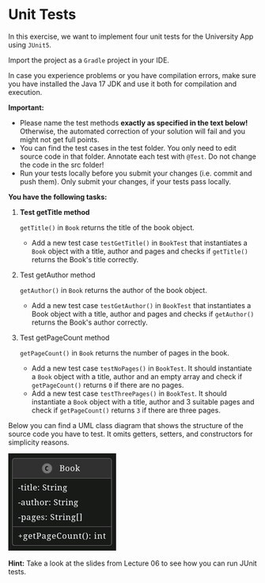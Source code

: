 # Unit Tests

In this exercise, we want to implement four unit tests for the University App using `JUnit5`.

Import the project as a `Gradle` project in your IDE.

In case you experience problems or you have compilation errors, make sure you have installed the Java 17 JDK and use it both for compilation and execution.

**Important:**

- Please name the test methods **exactly as specified in the text below!** Otherwise, the automated correction of your solution will fail and you might not get full points.
- You can find the test cases in the test folder. You only need to edit source code in that folder. Annotate each test with `@Test`. Do not change the code in the src folder!
- Run your tests locally before you submit your changes (i.e. commit and push them). Only submit your changes, if your tests pass locally.

**You have the following tasks:**

1. **Test getTitle method**

    `getTitle()` in `Book` returns the title of the book object.

    - Add a new test case `testGetTitle()` in `BookTest` that instantiates a `Book` object with a title, author and pages and checks if `getTitle()` returns the Book's title correctly.

2. Test getAuthor method

    `getAuthor()` in `Book` returns the author of the book object.

    - Add a new test case `testGetAuthor()` in `BookTest` that instantiates a Book object with a title, author and pages and checks if `getAuthor()` returns the Book's author correctly.

3. Test getPageCount method

    `getPageCount()` in `Book` returns the number of pages in the book.

    - Add a new test case `testNoPages()` in `BookTest`. It should instantiate a `Book` object with a title, author and an empty array and check if `getPageCount()` returns `0` if there are no pages.
    - Add a new test case `testThreePages()` in `BookTest`. It should instantiate a `Book` object with a title, author and 3 suitable pages and check if `getPageCount()` returns `3` if there are three pages.

Below you can find a UML class diagram that shows the structure of the source code you have to test. It omits getters, setters, and constructors for simplicity reasons.

![uml](uml.png)

**Hint:** Take a look at the slides from Lecture 06 to see how you can run JUnit tests.
